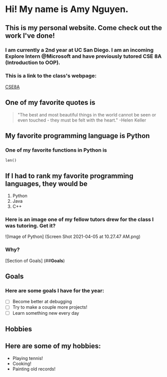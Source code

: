 # Hi! My name is **Amy Nguyen**.
## This is my personal website. Come check out the work I've done!
### I am currently a 2nd year at UC San Diego. I am an incoming Explore Intern @Microsoft and have previously tutored CSE 8A (Introduction to OOP).

### This is a link to the class's webpage:

[CSE8A](https://ucsd-cse8a-w21.github.io/)

## One of my favorite quotes is
> "The best and most beautiful things in the world cannot be seen or even touched - they must be felt with the heart." -Helen Keller

## My favorite programming language is **Python**

### One of my favorite functions in Python is

`len()`

## If I had to rank my favorite programming languages, they would be

1. Python
2. Java
3. C++

### Here is an image one of my fellow tutors drew for the class I was tutoring. Get it? 

![Image of Python]
(Screen Shot 2021-04-05 at 10.27.47 AM.png)

### **Why?**

[Section of Goals] (##**Goals**)

## **Goals**
### Here are some goals I have for the year:

- [ ] Become better at debugging
- [ ] Try to make a couple more projects!
- [ ] Learn something new every day

## **Hobbies**
## Here are some of my hobbies: 

* Playing tennis!
* Cooking!
* Painting old records!






